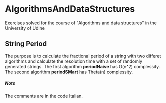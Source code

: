 # AlgorithmsAndDataStructures
Exercises solved for the course of "Algorithms and data structures" in the University of Udine
## String Period 
The purpose is to calculate the fractional period of a string with two differet algorithms and calculate the resolution time with a set of randomly generated strings.
The first algorithm **periodNaive** has O(n^2) complessity.
The second algorithm **periodSMart** has Theta(n) complessity.
##### Note
The comments are in the code Italian.
